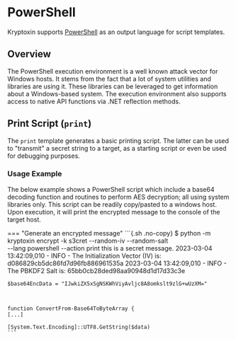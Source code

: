 # PowerShell

Kryptoxin supports [PowerShell](https://learn.microsoft.com/en-us/powershell/) as an output language for script templates.

## Overview

The PowerShell execution environment is a well known attack vector for Windows hosts. It stems from the fact that a lot of system utilities and libraries are using it. These libraries can be leveraged to get information about a Windows-based system. The execution environment also supports access to native API functions via .NET reflection methods.

## Print Script (`print`)

The `print` template generates a basic printing script. The latter can be used to "transmit" a secret string to a target, as a starting script or even be used for debugging purposes.

### Usage Example

The below example shows a PowerShell script which include a base64 decoding function and routines to perform AES decryption; all using system libraries only. This script can be readily copy/pasted to a windows host. Upon execution, it will print the encrypted message to the console of the target host.

=== "Generate an encrypted message"
    ```{.sh .no-copy}
    $ python -m kryptoxin encrypt -k s3cret --random-iv --random-salt \
    --lang powershell --action print
    this is a secret message.
    2023-03-04 13:42:09,010 - INFO - The Initialization Vector (IV) is: d086829cb5dc86fd7d96fb886961535a
    2023-03-04 13:42:09,010 - INFO - The PBKDF2 Salt is: 65bb0cb28ded98aa90948d1d17d33c3e

    $base64EncData = "IJwkiZX5xSgNSKWhViyAvljc8A8omkslt9zlG+wUzXM="



    function ConvertFrom-Base64ToByteArray {
    [...]

    [System.Text.Encoding]::UTF8.GetString($data)
    ```
